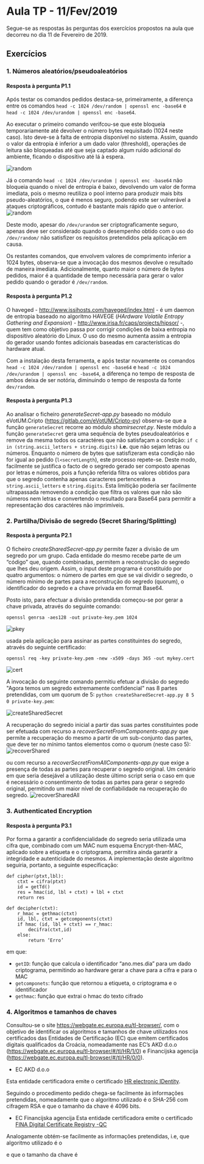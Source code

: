 # Aula TP - 11/Fev/2019

Segue-se as respostas às perguntas dos exercícios propostos na aula que decorreu no dia 11 de Fevereiro de 2019.

## Exercícios

### 1\. Números aleatórios/pseudoaleatórios


#### Resposta à pergunta P1.1

Após testar os comandos pedidos destaca-se, primeiramente, a diferença entre os comandos `head -c 1024 /dev/random | openssl enc -base64` e `head -c 1024 /dev/urandom | openssl enc -base64`. 

Ao executar o primeiro comando verifcou-se que este bloqueia temporariamente até devolver o número bytes requisitado (1024 neste caso). Isto deve-se à falta de entropia 
disponível no sistema. Assim, quando o valor da entropia é inferior a um dado valor (threshold), operações de leitura são bloqueadas até que seja captado algum ruído 
adicional do ambiente, ficando o dispositivo até lá à espera.

![random](Images/random.png)

Já o comando `head -c 1024 /dev/urandom | openssl enc -base64` não bloqueia quando o nível de entropia é baixo, devolvendo um valor de forma imediata, pois o mesmo reutiliza o 
pool interno para produzir mais bits pseudo-aleatórios, o que é menos seguro, podendo este ser vulnerável a ataques criptográficos, contudo é bastante mais rápido que o 
anterior.
![random](Images/urandom.png)

Deste modo, apesar do `/dev/urandom` ser criptograficamente seguro, apenas deve ser considerado quando o desempenho obtido com o uso do `/dev/random/` não satisfizer os 
requisitos pretendidos pela aplicação em causa.

Os restantes comandos, que envolvem valores de comprimento inferior a 1024 bytes, observa-se que a invocação dos mesmos devolve o resultado de maneira imediata. 
Adicionalmente, quanto maior o número de bytes pedidos, maior é a quantidade de tempo necessária para gerar o valor pedido quando o gerador é `/dev/random`.


#### Resposta à pergunta P1.2

O haveged - <http://www.issihosts.com/haveged/index.html> - é um daemon de entropia baseado no algoritmo HAVEGE (_HArdware Volatile Entropy Gathering and Expansion_) - 
<http://www.irisa.fr/caps/projects/hipsor/> -, quem tem como objetivo passa por corrigir condições de baixa entropia no dispositivo aleatório do Linux. O uso do mesmo aumenta 
assim a entropia do gerador usando fontes adicionais baseadas em características do hardware atual.

Com a instalação desta ferramenta, e após testar novamente os comandos `head -c 1024 /dev/random | openssl enc -base64` e `head -c 1024 /dev/urandom | openssl enc -base64`, 
a diferença no tempo de resposta de ambos deixa de ser notória, diminuindo o tempo de resposta da fonte `dev/random`.

#### Resposta à pergunta P1.3

Ao analisar o ficheiro *generateSecret-app.py* baseado no módulo eVotUM.Cripto (https://gitlab.com/eVotUM/Cripto-py) observa-se que a função `generateSecret` recorre ao módulo 
*shamirsecret.py*. Neste módulo a função `generateSecret` gera uma sequência de bytes pseudoaleatórios e remove da mesma todos os caractéres que não satisfaçam a condição:
`if c in (string.ascii_letters + string.digits)` **i.e.** que não sejam letras ou números. Enquanto o número de bytes que satisfizeram esta condição não for igual ao pedido
(`l<secretLength`), este processo repete-se. Deste modo, facilmente se justifica o facto de o segredo gerado ser composto apenas por letras e números, pois a função referida 
filtra os valores obtidos para que o segredo contenha apenas caracteres pertencentes a `string.ascii_letters` e `string.digits`.
Esta limitição poderia ser facilmente ultrapassada removendo a condição que filtra os valores que não são números nem letras e convertendo o resultado para Base64 para permitir
a representação dos caractéres não imprimíveis.

### 2\. Partilha/Divisão de segredo (Secret Sharing/Splitting)

#### Resposta à pergunta P2.1

O ficheiro *createSharedSecret-app.py* permite fazer a divisão de um segredo por um grupo. Cada entidade do mesmo recebe parte de um “código” que, quando combinadas, permitem
a reconstrução do segredo que lhes deu origem. Assim, o input deste programa é constituído por quatro argumentos: o número de partes em que se vai dividir o segredo, o número 
mínimo de partes para a reconstrução do segredo (quorum), o identificador do segredo e a chave privada em format Base64.

Posto isto, para efectuar a divisão pretendida começou-se por gerar a chave privada, através do seguinte comando:

`openssl genrsa -aes128 -out private-key.pem 1024`


![pkey](Images/pkey.png)

usada pela aplicação para assinar as partes constituintes do segredo, através do seguinte certificado:

`openssl req -key private-key.pem -new -x509 -days 365 -out mykey.cert`

![cert](Images/cert.png)

A invocação do seguinte comando permitiu efetuar a divisão do segredo "Agora temos um segredo extremamente confidencial" nas 8 partes pretendidas, com um quorum de 5:
`python createSharedSecret-app.py 8 5 0 private-key.pem`:

![createSharedSecret](Images/createShared.png)

A recuperação do segredo inicial a partir das suas partes constituintes pode ser efetuada com recurso a *recoverSecretFromComponents-app.py* que permite a recuperação do 
mesmo a partir de um sub-conjunto das partes, que deve ter no mínimo tantos elementos como o quorum (neste caso 5): 
![recoverShared](Images/rec.png)

ou com recurso a *recoverSecretFromAllComponents-app.py* que 
exige a presença de todas as partes para recuperar o segredo original. Um cenário em que seria desejável a utilização deste último script seria o caso em que é necessário o 
consentimento de todas as partes para gerar o segredo original, permitindo um maior nível de confiabilidade na recuperação do segredo.
![recoverSharedAll](Images/recFromAll.png)


### 3\. Authenticated Encryption

#### Resposta à pergunta P3.1

Por forma a garantir a confidencialidade do segredo seria utilizada uma cifra que, combinado com um MAC num esquema Encrypt-then-MAC, aplicado sobre a etiqueta e o criptograma,
permitira ainda garantir a integridade e autenticidade do mesmos. 
A implementação deste algoritmo seguiria, portanto, a seguinte especificação:
```
def cipher(ptxt,lbl):
	ctxt = cifra(ptxt)
	id = getTd()
	res = hmac(id, lbl + ctxt) + lbl + ctxt
	return res

def decipher(ctxt):
    r_hmac = gethmac(ctxt)
    id, lbl, ctxt = getcomponents(ctxt)
    if hmac (id, lbl + ctxt) == r_hmac:
        decifra(ctxt,id)
    else:
        return ‘Erro’
```

em que:

- `getID`: função que calcula o identificador “ano.mes.dia” para um dado criptograma, permitindo ao hardware gerar a chave para a cifra e para o MAC
- `getcomponets`: função que retornou a etiqueta, o criptograma e o identificador
- `gethmac`: função que extrai o hmac do texto cifrado

### 4\. Algoritmos e tamanhos de chaves

Consultou-se o site https://webgate.ec.europa.eu/tl-browser/, com o objetivo de identificar os algoritmos e tamanhos de chave utilizados nos certificados das Entidades de Certificação (EC) que emitem certificados digitais qualificados da Croácia, nomeadamente nas EC’s AKD d.o.o (https://webgate.ec.europa.eu/tl-browser/#/tl/HR/1/0) e Financijska agencija (https://webgate.ec.europa.eu/tl-browser/#/tl/HR/0/0).

- EC AKD d.o.o

Esta entidade certificadora emite o certificado [HR electronic IDentity](https://webgate.ec.europa.eu/tl-browser/#/tl/HR/1/0).

Seguindo o procedimento pedido chega-se facilmente às informações pretendidas, nomeadamente que o algoritmo utilizado é o SHA-256 com cifragem RSA e que o tamanho da chave é 4096 bits.

- EC Financijska agencija 
Esta entidade certificadora emite o certificado [FINA Digital Certificate Registry -QC](https://webgate.ec.europa.eu/tl-browser/#/tl/HR/0/0)

Analogamente obtém-se facilmente as informações pretendidas, i.e, que  algoritmo utilizado é o 



 e que o tamanho da chave é 



